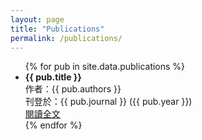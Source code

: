 ```yaml
---
layout: page
title: "Publications"
permalink: /publications/
---
```


<ul>
  {% for pub in site.data.publications %}
    <li>
      <strong>{{ pub.title }}</strong><br>
      作者：{{ pub.authors }}<br>
      刊登於：{{ pub.journal }} ({{ pub.year }})<br>
      <a href="{{ pub.url }}">閱讀全文</a>
    </li>
  {% endfor %}
</ul>